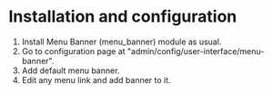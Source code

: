 Installation and configuration
==============================

1. Install Menu Banner (menu_banner) module as usual.
2. Go to configuration page at "admin/config/user-interface/menu-banner".
3. Add default menu banner.
4. Edit any menu link and add banner to it.
